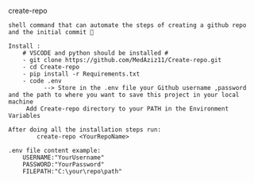 create-repo 

    shell command that can automate the steps of creating a github repo and the initial commit 🚀

    Install :
        # VSCODE and python should be installed #
        - git clone https://github.com/MedAziz11/Create-repo.git
        - cd Create-repo
        - pip install -r Requirements.txt
        - code .env
              --> Store in the .env file your Github username ,password and the path to where you want to save this project in your local machine
         Add Create-repo directory to your PATH in the Environment Variables
         
    After doing all the installation steps run:
            create-repo <YourRepoName>
            
    .env file content example:
        USERNAME:"YourUsername"
        PASSWORD:"YourPassword"
        FILEPATH:"C:\your\repo\path"
